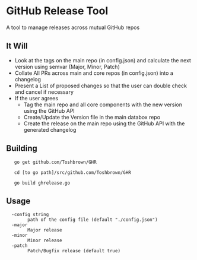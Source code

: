 # GitHub Release Tool

A tool to manage releases across mutual GitHub repos

## It Will

- Look at the tags on the main repo (in config.json) and calculate the next version using semvar (Major, Minor, Patch)
 - Collate All PRs across main and core repos (in config.json) into a changelog
- Present a List of proposed changes so that the user can double check and cancel if necessary
- If the user agrees
   - Tag the main repo and all core components with the new version using the GitHub API
   - Create/Update the Version file in the main databox repo
   - Create the release on the main repo using the GitHub API with the generated changelog

## Building
```
   go get github.com/Toshbrown/GHR

   cd [to go path]/src/github.com/Toshbrown/GHR

   go build ghrelease.go
```

## Usage
```
  -config string
    	path of the config file (default "./config.json")
  -major
    	Major release
  -minor
    	Minor release
  -patch
    	Patch/Bugfix release (default true)
```